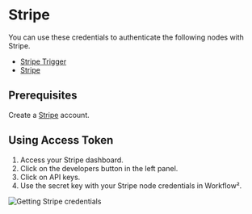 # Stripe

You can use these credentials to authenticate the following nodes with Stripe.
- [Stripe Trigger](/workflow/integrations/trigger-nodes/workflow-nodes-base.stripeTrigger/)
- [Stripe](/workflow/integrations/nodes/workflow-nodes-base.stripe/)

## Prerequisites

Create a [Stripe](https://stripe.com/) account.

## Using Access Token

1. Access your Stripe dashboard.
2. Click on the developers button in the left panel.
3. Click on API keys.
4. Use the secret key with your Stripe node credentials in Workflow².

![Getting Stripe credentials](/_images/integrations/credentials/stripe/using-access-token.gif)

